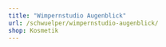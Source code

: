 ```yaml
---
title: "Wimpernstudio Augenblick"
url: /schwuelper/wimpernstudio-augenblick/
shop: Kosmetik
---
```

